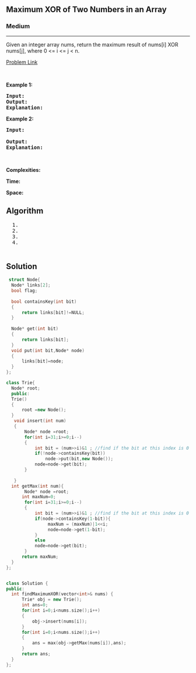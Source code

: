 <h2>Maximum XOR of Two Numbers in an Array</h2>
<h3>Medium</h3><hr>
<div><p>
  Given an integer array nums, return the maximum result of nums[i] XOR nums[j], where 0 <= i <= j < n.

 
</p>


[Problem Link](https://leetcode.com/problems/maximum-xor-of-two-numbers-in-an-array/)

<p>&nbsp;</p>
<p><strong>Example 1:</strong></p>

      
 
<pre><strong>Input:</strong>
<strong>Output:</strong> 
<strong>Explanation:</strong> 
</pre>

<p><strong>Example 2:</strong></p>

<pre><strong>Input:</strong> 
     
<strong>Output:</strong> 
<strong>Explanation:</strong> 
</pre>

<p>&nbsp;</p>
<p><strong>Complexities:</strong></p>
<strong>Time:</strong> 
  
<strong>Space:</strong> 
  <h2> Algorithm </h2>
 <pre>
  1. 
  2.
  3. 
  4. 
  </pre>
  <h2> Solution </h2>
  
  ``` c++ 
   struct Node{
    Node* links[2];
    bool flag;
    
    bool containsKey(int bit)
    {
        return links[bit]!=NULL;
    }
    
    Node* get(int bit)
    {
        return links[bit];
    }
    void put(int bit,Node* node)
    {
        links[bit]=node;
    }
};

class Trie{
    Node* root;
    public:
    Trie()
    {
        root =new Node();
    }
     void insert(int num)
     {
         Node* node =root;
         for(int i=31;i>=0;i--)
         {
             int bit = (num>>i)&1 ; //find if the bit at this index is 0 or 1
             if(!node->containsKey(bit))
                 node->put(bit,new Node());
             node=node->get(bit);
         }
         
     }
    int getMax(int num){
         Node* node =root;
        int maxNum=0;
         for(int i=31;i>=0;i--)
         {
             int bit = (num>>i)&1 ; //find if the bit at this index is 0 or 1
             if(node->containsKey(1-bit)){
                  maxNum = (maxNum)|1<<i;
                  node=node->get(1-bit);
             }
             else
             node=node->get(bit);
         }
        return maxNum;
    }
};


class Solution {
public:
    int findMaximumXOR(vector<int>& nums) {
        Trie* obj = new Trie();
        int ans=0;
        for(int i=0;i<nums.size();i++)
        {
            obj->insert(nums[i]);
        }
        for(int i=0;i<nums.size();i++)
        {
            ans = max(obj->getMax(nums[i]),ans);
        }
        return ans;
    }
};

  ```
</div>
